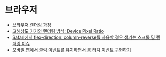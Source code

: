 # 브라우저

- [브라우저 렌더링 과정](./critical-rendering-path/README.md)
- [고해상도 기기의 렌더링 방식: Device Pixel Ratio](./device-pixel-ratio/README.md)
- [Safari에서 flex-direction: column-reverse를 사용할 경우 생기는 스크롤 및 렌더링 이슈](./safari-flex-direction-column-reverse-scroll-and-rendering-issue/README.md)
- [모바일 웹에서 클릭 이벤트를 유지하면서 롱 터치 이벤트 구현하기](./implement-long-touch-event-with-click-event-on-mobile-web/README.md)
